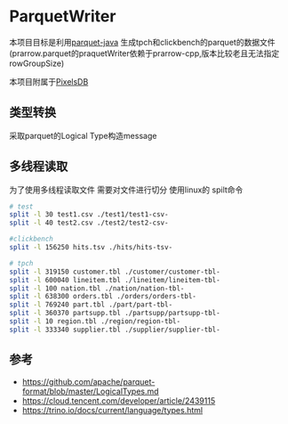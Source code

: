 # ParquetWriter
本项目目标是利用[parquet-java](https://github.com/apache/parquet-java)
生成tpch和clickbench的parquet的数据文件(prarrow.parquet的praquetWriter依赖于prarrow-cpp,版本比较老且无法指定rowGroupSize)

本项目附属于[PixelsDB](https://github.com/pixelsdb)

## 类型转换
采取parquet的Logical Type构造message 

## 多线程读取
为了使用多线程读取文件
需要对文件进行切分
使用linux的 spilt命令
```bash
# test 
split -l 30 test1.csv ./test1/test1-csv-
split -l 40 test2.csv ./test2/test2-csv-

#clickbench 
split -l 156250 hits.tsv ./hits/hits-tsv-

# tpch
split -l 319150 customer.tbl ./customer/customer-tbl-
split -l 600040 lineitem.tbl ./lineitem/lineitem-tbl-
split -l 100 nation.tbl ./nation/nation-tbl-
split -l 638300 orders.tbl ./orders/orders-tbl-
split -l 769240 part.tbl ./part/part-tbl-
split -l 360370 partsupp.tbl ./partsupp/partsupp-tbl-
split -l 10 region.tbl ./region/region-tbl-
split -l 333340 supplier.tbl ./supplier/supplier-tbl-
```

## 参考
- https://github.com/apache/parquet-format/blob/master/LogicalTypes.md
- https://cloud.tencent.com/developer/article/2439115
- https://trino.io/docs/current/language/types.html